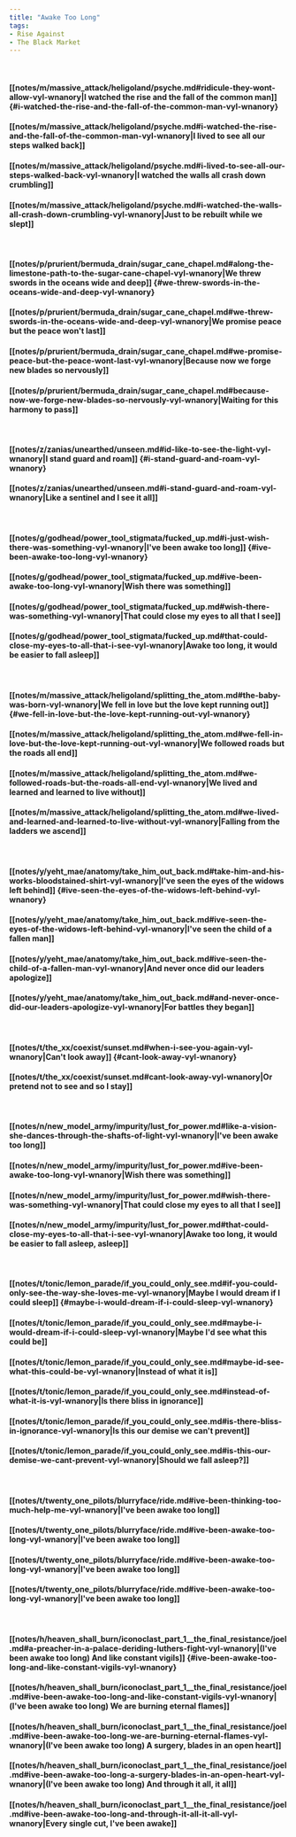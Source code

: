 ```yaml
---
title: "Awake Too Long"
tags:
- Rise Against
- The Black Market
---
```

&nbsp;
#### [[notes/m/massive_attack/heligoland/psyche.md#ridicule-they-wont-allow-vyl-wnanory|I watched the rise and the fall of the common man]] {#i-watched-the-rise-and-the-fall-of-the-common-man-vyl-wnanory}
#### [[notes/m/massive_attack/heligoland/psyche.md#i-watched-the-rise-and-the-fall-of-the-common-man-vyl-wnanory|I lived to see all our steps walked back]]
#### [[notes/m/massive_attack/heligoland/psyche.md#i-lived-to-see-all-our-steps-walked-back-vyl-wnanory|I watched the walls all crash down crumbling]]
#### [[notes/m/massive_attack/heligoland/psyche.md#i-watched-the-walls-all-crash-down-crumbling-vyl-wnanory|Just to be rebuilt while we slept]]
&nbsp;
#### [[notes/p/prurient/bermuda_drain/sugar_cane_chapel.md#along-the-limestone-path-to-the-sugar-cane-chapel-vyl-wnanory|We threw swords in the oceans wide and deep]] {#we-threw-swords-in-the-oceans-wide-and-deep-vyl-wnanory}
#### [[notes/p/prurient/bermuda_drain/sugar_cane_chapel.md#we-threw-swords-in-the-oceans-wide-and-deep-vyl-wnanory|We promise peace but the peace won't last]]
#### [[notes/p/prurient/bermuda_drain/sugar_cane_chapel.md#we-promise-peace-but-the-peace-wont-last-vyl-wnanory|Because now we forge new blades so nervously]]
#### [[notes/p/prurient/bermuda_drain/sugar_cane_chapel.md#because-now-we-forge-new-blades-so-nervously-vyl-wnanory|Waiting for this harmony to pass]]
&nbsp;
#### [[notes/z/zanias/unearthed/unseen.md#id-like-to-see-the-light-vyl-wnanory|I stand guard and roam]] {#i-stand-guard-and-roam-vyl-wnanory}
#### [[notes/z/zanias/unearthed/unseen.md#i-stand-guard-and-roam-vyl-wnanory|Like a sentinel and I see it all]]
&nbsp;
#### [[notes/g/godhead/power_tool_stigmata/fucked_up.md#i-just-wish-there-was-something-vyl-wnanory|I've been awake too long]] {#ive-been-awake-too-long-vyl-wnanory}
#### [[notes/g/godhead/power_tool_stigmata/fucked_up.md#ive-been-awake-too-long-vyl-wnanory|Wish there was something]]
#### [[notes/g/godhead/power_tool_stigmata/fucked_up.md#wish-there-was-something-vyl-wnanory|That could close my eyes to all that I see]]
#### [[notes/g/godhead/power_tool_stigmata/fucked_up.md#that-could-close-my-eyes-to-all-that-i-see-vyl-wnanory|Awake too long, it would be easier to fall asleep]]
&nbsp;
#### [[notes/m/massive_attack/heligoland/splitting_the_atom.md#the-baby-was-born-vyl-wnanory|We fell in love but the love kept running out]] {#we-fell-in-love-but-the-love-kept-running-out-vyl-wnanory}
#### [[notes/m/massive_attack/heligoland/splitting_the_atom.md#we-fell-in-love-but-the-love-kept-running-out-vyl-wnanory|We followed roads but the roads all end]]
#### [[notes/m/massive_attack/heligoland/splitting_the_atom.md#we-followed-roads-but-the-roads-all-end-vyl-wnanory|We lived and learned and learned to live without]]
#### [[notes/m/massive_attack/heligoland/splitting_the_atom.md#we-lived-and-learned-and-learned-to-live-without-vyl-wnanory|Falling from the ladders we ascend]]
&nbsp;
#### [[notes/y/yeht_mae/anatomy/take_him_out_back.md#take-him-and-his-works-bloodstained-shirt-vyl-wnanory|I've seen the eyes of the widows left behind]] {#ive-seen-the-eyes-of-the-widows-left-behind-vyl-wnanory}
#### [[notes/y/yeht_mae/anatomy/take_him_out_back.md#ive-seen-the-eyes-of-the-widows-left-behind-vyl-wnanory|I've seen the child of a fallen man]]
#### [[notes/y/yeht_mae/anatomy/take_him_out_back.md#ive-seen-the-child-of-a-fallen-man-vyl-wnanory|And never once did our leaders apologize]]
#### [[notes/y/yeht_mae/anatomy/take_him_out_back.md#and-never-once-did-our-leaders-apologize-vyl-wnanory|For battles they began]]
&nbsp;
#### [[notes/t/the_xx/coexist/sunset.md#when-i-see-you-again-vyl-wnanory|Can't look away]] {#cant-look-away-vyl-wnanory}
#### [[notes/t/the_xx/coexist/sunset.md#cant-look-away-vyl-wnanory|Or pretend not to see and so I stay]]
&nbsp;
#### [[notes/n/new_model_army/impurity/lust_for_power.md#like-a-vision-she-dances-through-the-shafts-of-light-vyl-wnanory|I've been awake too long]]
#### [[notes/n/new_model_army/impurity/lust_for_power.md#ive-been-awake-too-long-vyl-wnanory|Wish there was something]]
#### [[notes/n/new_model_army/impurity/lust_for_power.md#wish-there-was-something-vyl-wnanory|That could close my eyes to all that I see]]
#### [[notes/n/new_model_army/impurity/lust_for_power.md#that-could-close-my-eyes-to-all-that-i-see-vyl-wnanory|Awake too long, it would be easier to fall asleep, asleep]]
&nbsp;
#### [[notes/t/tonic/lemon_parade/if_you_could_only_see.md#if-you-could-only-see-the-way-she-loves-me-vyl-wnanory|Maybe I would dream if I could sleep]] {#maybe-i-would-dream-if-i-could-sleep-vyl-wnanory}
#### [[notes/t/tonic/lemon_parade/if_you_could_only_see.md#maybe-i-would-dream-if-i-could-sleep-vyl-wnanory|Maybe I'd see what this could be]]
#### [[notes/t/tonic/lemon_parade/if_you_could_only_see.md#maybe-id-see-what-this-could-be-vyl-wnanory|Instead of what it is]]
#### [[notes/t/tonic/lemon_parade/if_you_could_only_see.md#instead-of-what-it-is-vyl-wnanory|Is there bliss in ignorance]]
#### [[notes/t/tonic/lemon_parade/if_you_could_only_see.md#is-there-bliss-in-ignorance-vyl-wnanory|Is this our demise we can't prevent]]
#### [[notes/t/tonic/lemon_parade/if_you_could_only_see.md#is-this-our-demise-we-cant-prevent-vyl-wnanory|Should we fall asleep?]]
&nbsp;
#### [[notes/t/twenty_one_pilots/blurryface/ride.md#ive-been-thinking-too-much-help-me-vyl-wnanory|I've been awake too long]]
#### [[notes/t/twenty_one_pilots/blurryface/ride.md#ive-been-awake-too-long-vyl-wnanory|I've been awake too long]]
#### [[notes/t/twenty_one_pilots/blurryface/ride.md#ive-been-awake-too-long-vyl-wnanory|I've been awake too long]]
#### [[notes/t/twenty_one_pilots/blurryface/ride.md#ive-been-awake-too-long-vyl-wnanory|I've been awake too long]]
&nbsp;
#### [[notes/h/heaven_shall_burn/iconoclast_part_1__the_final_resistance/joel.md#a-preacher-in-a-palace-deriding-luthers-fight-vyl-wnanory|(I've been awake too long) And like constant vigils]] {#ive-been-awake-too-long-and-like-constant-vigils-vyl-wnanory}
#### [[notes/h/heaven_shall_burn/iconoclast_part_1__the_final_resistance/joel.md#ive-been-awake-too-long-and-like-constant-vigils-vyl-wnanory|(I've been awake too long) We are burning eternal flames]]
#### [[notes/h/heaven_shall_burn/iconoclast_part_1__the_final_resistance/joel.md#ive-been-awake-too-long-we-are-burning-eternal-flames-vyl-wnanory|(I've been awake too long) A surgery, blades in an open heart]]
#### [[notes/h/heaven_shall_burn/iconoclast_part_1__the_final_resistance/joel.md#ive-been-awake-too-long-a-surgery-blades-in-an-open-heart-vyl-wnanory|(I've been awake too long) And through it all, it all]]
#### [[notes/h/heaven_shall_burn/iconoclast_part_1__the_final_resistance/joel.md#ive-been-awake-too-long-and-through-it-all-it-all-vyl-wnanory|Every single cut, I've been awake]]
